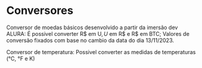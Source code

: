 # Conversores

Conversor de moedas básicos desenvolvido a partir da imersão dev ALURA:
É possivel converter R$ em U$, U$ em R$ e R$ em BTC;
Valores de conversão fixados com base no cambio da data do dia 13/11/2023.

Conversor de temperatura:
Possivel converter as medidas de temperaturas (°C, °F e K)
